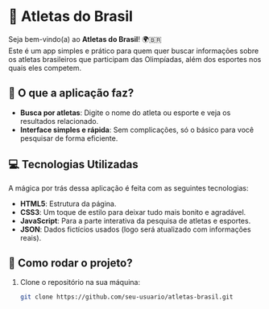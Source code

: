 # 🏅 Atletas do Brasil

Seja bem-vindo(a) ao **Atletas do Brasil**! 🌍🇧🇷  
Este é um app simples e prático para quem quer buscar informações sobre os atletas brasileiros que participam das Olimpíadas, além dos esportes nos quais eles competem.

## 🤔 O que a aplicação faz?

- **Busca por atletas**: Digite o nome do atleta ou esporte e veja os resultados relacionado.
- **Interface simples e rápida**: Sem complicações, só o básico para você pesquisar de forma eficiente.

## 💻 Tecnologias Utilizadas

A mágica por trás dessa aplicação é feita com as seguintes tecnologias:

- **HTML5**: Estrutura da página.
- **CSS3**: Um toque de estilo para deixar tudo mais bonito e agradável.
- **JavaScript**: Para a parte interativa da pesquisa de atletas e esportes.
- **JSON**: Dados fictícios usados (logo será atualizado com informações reais).

## 🚀 Como rodar o projeto?

1. Clone o repositório na sua máquina:
   ```bash
   git clone https://github.com/seu-usuario/atletas-brasil.git